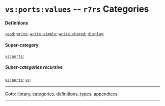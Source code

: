 

<a id='category__r7rs__vs_3a_ports_3a_values'></a>

# `vs:ports:values` -- `r7rs` Categories


#### Definitions

[`read`](../../r7rs/definitions/read.md#definition__r7rs__read);
[`write`](../../r7rs/definitions/write.md#definition__r7rs__write);
[`write-simple`](../../r7rs/definitions/write-simple.md#definition__r7rs__write-simple);
[`write-shared`](../../r7rs/definitions/write-shared.md#definition__r7rs__write-shared);
[`display`](../../r7rs/definitions/display.md#definition__r7rs__display);


#### Super-category

[`vs:ports`](../../r7rs/categories/vs_3a_ports.md#category__r7rs__vs_3a_ports);


##### Super-categories recursive

[`vs:ports`](../../r7rs/categories/vs_3a_ports.md#category__r7rs__vs_3a_ports);
[`vs`](../../r7rs/categories/vs.md#category__r7rs__vs);

----

Goto: [library](../../r7rs/_index.md#library__r7rs), [categories](../../r7rs/categories/_index.md#toc__r7rs__categories), [definitions](../../r7rs/definitions/_index.md#toc__r7rs__definitions), [types](../../r7rs/types/_index.md#toc__r7rs__types), [appendices](../../r7rs/appendices/_index.md#toc__r7rs__appendices).

----

